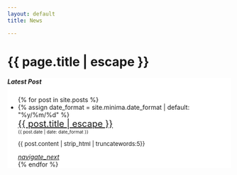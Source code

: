 ```yaml
---
layout: default
title: News

---
```

<h1 class="header center blue-text">{{ page.title | escape }}</h1>

<div style="background: #FFF">
    <div class="container last-post">
    <section>
        <h5>Latest Post</h5>
        <ul class="collection">
        {% for post in site.posts %}
        <li class="collection-item avatar1">
          {% assign date_format = site.minima.date_format | default: "%y/%m/%d" %}
          <div class="title-form"><span class="post-title" style="font-size: 20px"><a class="post-link" href="{{ post.url | relative_url }}">{{ post.title | escape }}</a></span></div>
          <div class="data-form" style="font-size: 10px">{{ post.date | date: date_format }}</div>
          <p style="font-size: 13px">
            {{ post.content | strip_html | truncatewords:5}}
          </p>
          <a href="{{ post.url | relative_url }}" class="secondary-content"><i class="material-icons">navigate_next</i></a>
        </li>
        {% endfor %}
        </ul>
    </section>
    </div>